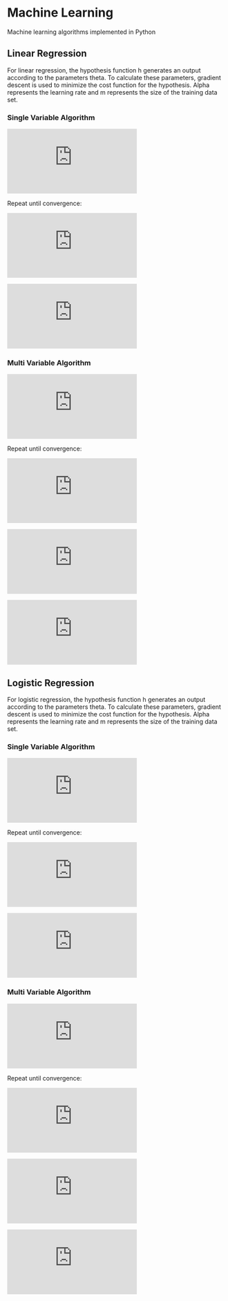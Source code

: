 # Machine Learning
Machine learning algorithms implemented in Python

## Linear Regression

For linear regression, the hypothesis function h generates an output according to the parameters theta. To calculate these parameters, gradient descent is used to minimize the cost function for the hypothesis. Alpha represents the learning rate and m represents the size of the training data set.

### Single Variable Algorithm

![formula](http://latex.codecogs.com/svg.latex?h_%5Ctheta%28x%29%3D%5Ctheta_0%2B%5Ctheta_1x)

Repeat until convergence:

![formula](http://latex.codecogs.com/svg.latex?%5Ctheta_0%3D%5Ctheta_0-%5Cfrac%7B%5Calpha%7D%7Bm%7D%5Csum_%7Bi%3D1%7D%5E%7Bm%7D%28h_%5Ctheta%28x_i%29-y_i%29)

![formula](http://latex.codecogs.com/svg.latex?%5Ctheta_1%3D%5Ctheta_1-%5Cfrac%7B%5Calpha%7D%7Bm%7D%5Csum_%7Bi%3D1%7D%5E%7Bm%7D%28h_%5Ctheta%28x_i%29-y_i%29x_i)

### Multi Variable Algorithm

![formula](http://latex.codecogs.com/svg.latex?h_%5Ctheta%28x%2Cy%29%3D%5Ctheta_0%2B%5Ctheta_1x%2B%5Ctheta_2y)

Repeat until convergence:

![formula](http://latex.codecogs.com/svg.latex?%5Ctheta_0%3D%5Ctheta_0-%5Cfrac%7B%5Calpha%7D%7Bm%7D%5Csum_%7Bi%3D1%7D%5E%7Bm%7D%28h_%5Ctheta%28x_i%2Cy_i%29-z_i%29)

![formula](http://latex.codecogs.com/svg.latex?%5Ctheta_1%3D%5Ctheta_1-%5Cfrac%7B%5Calpha%7D%7Bm%7D%5Csum_%7Bi%3D1%7D%5E%7Bm%7D%28h_%5Ctheta%28x_i%2Cy_i%29-z_i%29x_i)

![formula](http://latex.codecogs.com/svg.latex?%5Ctheta_2%3D%5Ctheta_2-%5Cfrac%7B%5Calpha%7D%7Bm%7D%5Csum_%7Bi%3D1%7D%5E%7Bm%7D%28h_%5Ctheta%28x_i%2Cy_i%29-z_i%29y_i)

## Logistic Regression

For logistic regression, the hypothesis function h generates an output according to the parameters theta. To calculate these parameters, gradient descent is used to minimize the cost function for the hypothesis. Alpha represents the learning rate and m represents the size of the training data set.

### Single Variable Algorithm

![formula](http://latex.codecogs.com/svg.latex?h_%5Ctheta%28x%29%3D%5Cfrac%7B1%7D%7B1%2Be%5E%7B-%28%5Ctheta_0%2B%5Ctheta_1x%29%7D%7D)

Repeat until convergence:

![formula](http://codecogs.com/svg.latex?%5Ctheta_0%3D%5Ctheta_0-%5Calpha%5Csum_%7Bi%3D1%7D%5E%7Bm%7D%28h_%5Ctheta%28x_i%29-y_i%29)

![formula](http://codecogs.com/svg.latex?%5Ctheta_1%3D%5Ctheta_1-%5Calpha%5Csum_%7Bi%3D1%7D%5E%7Bm%7D%28h_%5Ctheta%28x_i%29-y_i%29x_i)

### Multi Variable Algorithm

![formula](http://latex.codecogs.com/svg.latex?h_%5Ctheta%28x%2Cy%29%3D%5Cfrac%7B1%7D%7B1%2Be%5E%7B-%28%5Ctheta_0%2B%5Ctheta_1x%2B%5Ctheta_2y%29%7D%7D)

Repeat until convergence:

![formula](http://codecogs.com/svg.latex?%5Ctheta_0%3D%5Ctheta_0-%5Calpha%5Csum_%7Bi%3D1%7D%5E%7Bm%7D%28h_%5Ctheta%28x_i%2Cy_i%29-z_i%29)

![formula](http://codecogs.com/svg.latex?%5Ctheta_1%3D%5Ctheta_1-%5Calpha%5Csum_%7Bi%3D1%7D%5E%7Bm%7D%28h_%5Ctheta%28x_i%2Cy_i%29-z_i%29x_i)

![formula](http://codecogs.com/svg.latex?%5Ctheta_2%3D%5Ctheta_2-%5Calpha%5Csum_%7Bi%3D1%7D%5E%7Bm%7D%28h_%5Ctheta%28x_i%2Cy_i%29-z_i%29y_i)
